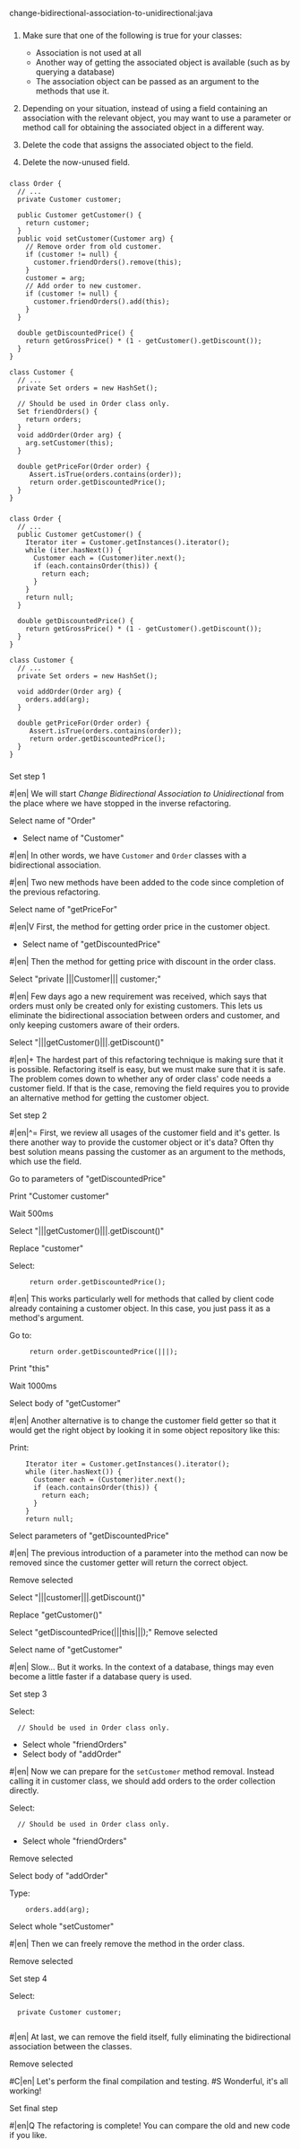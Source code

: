 change-bidirectional-association-to-unidirectional:java

###

1. Make sure that one of the following is true for your classes:
    - Association is not used at all
    - Another way of getting the associated object is available (such as by querying a database)
    - The association object can be passed as an argument to the methods that use it.

2. Depending on your situation, instead of using a field containing an association with the relevant object, you may want to use a parameter or method call for obtaining the associated object in a different way.

3. Delete the code that assigns the associated object to the field.

4. Delete the now-unused field.

###

```
class Order {
  // ...
  private Customer customer;

  public Customer getCustomer() {
    return customer;
  }
  public void setCustomer(Customer arg) {
    // Remove order from old customer.
    if (customer != null) {
      customer.friendOrders().remove(this);
    }
    customer = arg;
    // Add order to new customer.
    if (customer != null) {
      customer.friendOrders().add(this);
    }
  }

  double getDiscountedPrice() {
    return getGrossPrice() * (1 - getCustomer().getDiscount());
  }
}

class Customer {
  // ...
  private Set orders = new HashSet();

  // Should be used in Order class only.
  Set friendOrders() {
    return orders;
  }
  void addOrder(Order arg) {
    arg.setCustomer(this);
  }

  double getPriceFor(Order order) {
     Assert.isTrue(orders.contains(order));
     return order.getDiscountedPrice();
  }
}
```

###

```
class Order {
  // ...
  public Customer getCustomer() {
    Iterator iter = Customer.getInstances().iterator();
    while (iter.hasNext()) {
      Customer each = (Customer)iter.next();
      if (each.containsOrder(this)) {
        return each;
      }
    }
    return null;
  }

  double getDiscountedPrice() {
    return getGrossPrice() * (1 - getCustomer().getDiscount());
  }
}

class Customer {
  // ...
  private Set orders = new HashSet();

  void addOrder(Order arg) {
    orders.add(arg);
  }

  double getPriceFor(Order order) {
     Assert.isTrue(orders.contains(order));
     return order.getDiscountedPrice();
  }
}
```

###

Set step 1

#|en| We will start *Change Bidirectional Association to Unidirectional*  from the place where we have stopped in the inverse refactoring.

Select name of "Order"
+ Select name of "Customer"

#|en| In other words, we have `Customer` and `Order` classes with a bidirectional association.

#|en| Two new methods have been added to the code since completion of the previous refactoring.

Select name of "getPriceFor"

#|en|V First, the method for getting order price in the customer object.

+ Select name of "getDiscountedPrice"

#|en| Then the method for getting price with discount in the order class.

Select "private |||Customer||| customer;"

#|en| Few days ago a new requirement was received, which says that orders must only be created only for existing customers. This lets us eliminate the bidirectional association between orders and customer, and only keeping customers aware of their orders.

Select "|||getCustomer()|||.getDiscount()"

#|en|+ The hardest part of this refactoring technique is making sure that it is possible. Refactoring itself is easy, but we must make sure that it is safe. The problem comes down to whether any of order class' code needs a customer field. If that is the case, removing the field requires you to provide an alternative method for getting the customer object.

Set step 2

#|en|^= First, we review all usages of the customer field and it's getter. Is there another way to provide the customer object or it's data? Often thу best solution means passing the customer as an argument to the methods, which use the field.

Go to parameters of "getDiscountedPrice"

Print "Customer customer"

Wait 500ms

Select "|||getCustomer()|||.getDiscount()"

Replace "customer"


Select:
```
     return order.getDiscountedPrice();
```

#|en| This works particularly well for methods that called by client code already containing a customer object. In this case, you just pass it as a method's argument.

Go to:
```
     return order.getDiscountedPrice(|||);
```

Print "this"

Wait 1000ms

Select body of "getCustomer"

#|en| Another alternative is to change the customer field getter so that it would get the right object by looking it in some object repository like this:

Print:
```
    Iterator iter = Customer.getInstances().iterator();
    while (iter.hasNext()) {
      Customer each = (Customer)iter.next();
      if (each.containsOrder(this)) {
        return each;
      }
    }
    return null;
```

Select parameters of "getDiscountedPrice"

#|en| The previous introduction of a parameter into the method can now be removed since the customer getter will return the correct object.

Remove selected

Select "|||customer|||.getDiscount()"

Replace "getCustomer()"


Select "getDiscountedPrice(|||this|||);"
Remove selected

Select name of "getCustomer"

#|en| Slow… But it works. In the context of a database, things may even become a little faster if a database query is used.

Set step 3

Select:
```
  // Should be used in Order class only.

```
+ Select whole "friendOrders"
+ Select body of "addOrder"

#|en| Now we can prepare for the `setCustomer` method removal. Instead calling it in customer class, we should add orders to the order collection directly.

Select:
```
  // Should be used in Order class only.

```
+ Select whole "friendOrders"

Remove selected

Select body of "addOrder"

Type:
```
    orders.add(arg);
```

Select whole "setCustomer"

#|en| Then we can freely remove the method in the order class.

Remove selected

Set step 4

Select:
```
  private Customer customer;


```

#|en| At last, we can remove the field itself, fully eliminating the bidirectional association between the classes.

Remove selected

#C|en| Let's perform the final compilation and testing.
#S Wonderful, it's all working!

Set final step

#|en|Q The refactoring is complete! You can compare the old and new code if you like.
